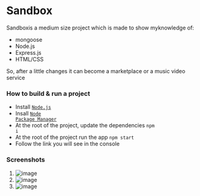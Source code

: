 # Sandbox 
Sandboxis a medium size project which is made to show myknowledge of:
- mongoose
- Node.js
- Express.js
- HTML/CSS  

So, after a little changes it can become a marketplace or a music video service

### How to build & run a project
- Install <code><a href="https://nodejs.org/en">Node.js</a></code>
- Insall <code><a href="https://www.npmjs.com/package/npm">Node Package Manager</a></code>
- At the root of the project, update the dependencies <code>npm i</code>
- At the root of the project run the app <code>npm start</code>
- Follow the link you will see in the console

### Screenshots
1) ![image](https://github.com/AlexShopiak/sandbox/assets/90408822/4e1c541e-6b6d-400b-8542-57f992520844)
2) ![image](https://github.com/AlexShopiak/sandbox/assets/90408822/b040cf26-1814-4ca7-b2ae-9c27054d53bf)
3) ![image](https://github.com/AlexShopiak/sandbox/assets/90408822/e3a07b71-8e7f-4e76-8051-ff5a52e313a0)

